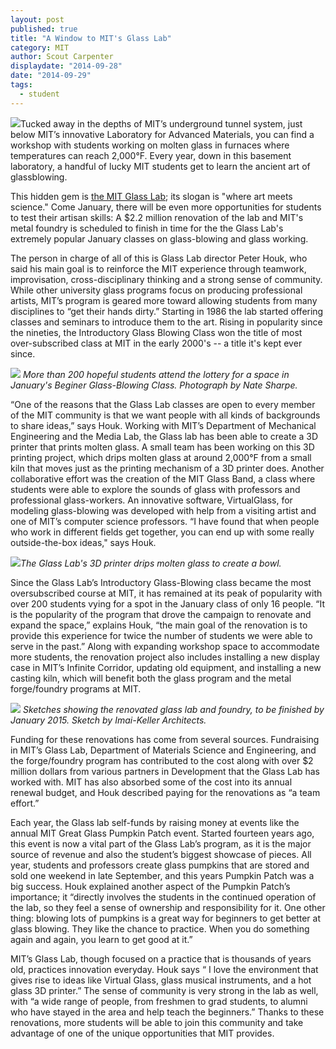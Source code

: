 ```yaml
---
layout: post
published: true
title: "A Window to MIT's Glass Lab"
category: MIT
author: Scout Carpenter
displaydate: "2014-09-28"
date: "2014-09-29"
tags: 
  - student
---
```


![](http://sethmnookin.com/wp-content/uploads/2014/10/scout-glass-lab-1.png)Tucked away in the depths of MIT’s underground tunnel system, just below MIT’s innovative Laboratory for Advanced Materials, you can find a workshop with students working on molten glass in furnaces where temperatures can reach 2,000°F. Every year, down in this basement laboratory, a handful of lucky MIT students get to learn the ancient art of glassblowing. 

This hidden gem is [the MIT Glass Lab](http://video.mit.edu/watch/mit-glass-lab-where-art-meets-science-24645/ "MIT Glass Lab Video"); its slogan is "where art meets science." Come January, there will be even more opportunities for students to test their artisan skills: A $2.2 million renovation of the lab and MIT's metal foundry is scheduled to finish in time for the the Glass Lab's extremely popular January classes on glass-blowing and glass working. 

The person in charge of all of this is Glass Lab director Peter Houk, who said his main goal is to reinforce the MIT experience through teamwork, improvisation, cross-disciplinary thinking and a strong sense of community. While other university glass programs focus on producing professional artists, MIT’s program is geared more toward allowing students from many disciplines to “get their hands dirty.” Starting in 1986 the lab started offering classes and seminars to introduce them to the art. Rising in popularity since the nineties, the Introductory Glass Blowing Class won the title of most over-subscribed class at MIT in the early 2000's -- a title it's kept ever since.

![](http://glasslab.scripts.mit.edu/wp-content/uploads/2013/08/lottery.jpg)
_More than 200 hopeful students attend the lottery for a space in January's Beginer Glass-Blowing Class. Photograph by Nate Sharpe._

“One of the reasons that the Glass Lab classes are open to every member of the MIT community is that we want people with all kinds of backgrounds to share ideas,” says Houk. Working with MIT’s Department of Mechanical Engineering and the Media Lab, the Glass lab has been able to create a 3D printer that prints molten glass. A small team has been working on this 3D printing project, which drips molten glass at around 2,000°F from a small kiln that moves just as the printing mechanism of a 3D printer does. Another collaborative effort was the creation of the MIT Glass Band, a class where students were able to explore the sounds of glass with professors and professional glass-workers.  An innovative software, VirtualGlass, for modeling glass-blowing was developed with help from a visiting artist and one of MIT’s computer science professors. “I have found that when people who work in different fields get together, you can end up with some really outside-the-box ideas," says Houk.

![](http://sethmnookin.com/wp-content/uploads/2014/10/scout-glass-lab-2.jpg)_The Glass Lab's 3D printer drips molten glass to create a bowl._

Since the Glass Lab’s Introductory Glass-Blowing class became the most oversubscribed course at MIT, it has remained at its peak of popularity with over 200 students vying for a spot in the January class of only 16 people. “It is the popularity of the program that drove the campaign to renovate and expand the space,” explains Houk, “the main goal of the renovation is to provide this experience for twice the number of students we were able to serve in the past.” Along with expanding workshop space to accommodate more students, the renovation project also includes installing a new display case in MIT’s Infinite Corridor, updating old equipment, and installing a new casting kiln, which will benefit both the glass program and the metal forge/foundry programs at MIT. 

![](http://glasslab.scripts.mit.edu/wp-content/uploads/2013/08/renovation1.jpg)
_Sketches showing the renovated glass lab and foundry, to be finished by January 2015. Sketch by Imai-Keller Architects._

Funding for these renovations has come from several sources. Fundraising in MIT’s Glass Lab, Department of Materials Science and Engineering, and the forge/foundry program has contributed to the cost along with over $2 million dollars from various partners in Development that the Glass Lab has worked with. MIT has also absorbed some of the cost into its annual renewal budget, and Houk described paying for the renovations as “a team effort.”

Each year, the Glass lab self-funds by raising money at events like the annual MIT Great Glass Pumpkin Patch event. Started fourteen years ago, this event is now a vital part of the Glass Lab’s program, as it is the major source of revenue and also the student’s biggest showcase of pieces. All year, students and professors create glass pumpkins that are stored and sold one weekend in late September, and this years Pumpkin Patch was a big success. Houk explained another aspect of the Pumpkin Patch’s importance; it “directly involves the students in the continued operation of the lab, so they feel a sense of ownership and responsibility for it. One other thing: blowing lots of pumpkins is a great way for beginners to get better at glass blowing. They like the chance to practice. When you do something again and again, you learn to get good at it.”

MIT’s Glass Lab, though focused on a practice that is thousands of years old,  practices innovation everyday. Houk says “ I love the environment that gives rise to ideas like Virtual Glass, glass musical instruments, and a hot glass 3D printer.” The sense of community is very strong in the lab as well, with “a wide range of people, from freshmen to grad students, to alumni who have stayed in the area and help teach the beginners.” Thanks to these renovations, more students will be able to join this community and take advantage of one of the unique opportunities that MIT provides.